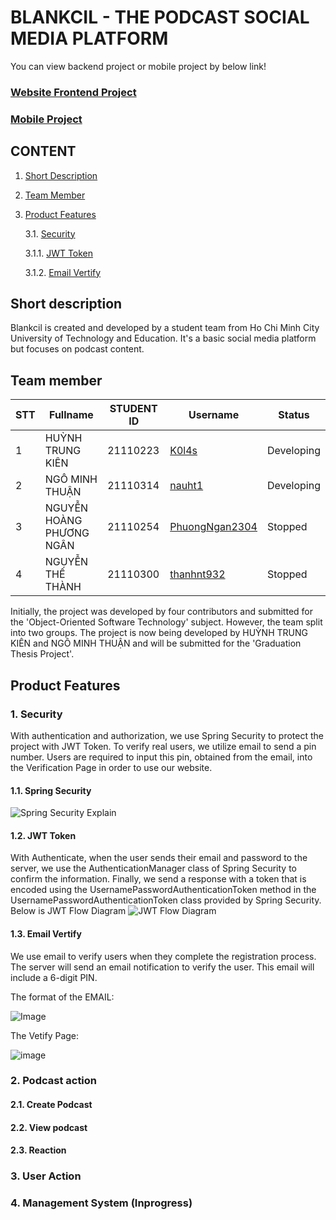 # BLANKCIL - THE PODCAST SOCIAL MEDIA PLATFORM
You can view backend project or mobile project by below link!
### [Website Frontend Project](https://github.com/K0l4s/blankcilUI)
### [Mobile Project](https://github.com/K0l4s/blankcil_android)

## CONTENT
1. [Short Description](#description)
2. [Team Member](#teammember)
3. [Product Features](#productfeatures)

   3.1. [Security](#springsecu)
   
     3.1.1. [JWT Token](#jwt)
   
     3.1.2. [Email Vertify](#emailauth)
   
   
## Short description <a name="description"></a>
Blankcil is created and developed by a student team from Ho Chi Minh City University of Technology and Education. It's a basic social media platform but focuses on podcast content.
## Team member <a name="teammember"></a>
| STT | Fullname                | STUDENT ID | Username        | Status   |
|-----|--------------------------|-----------------|-----------------|--------------|
| 1   | HUỲNH TRUNG KIÊN         | 21110223        | [K0l4s](https://github.com/K0l4s)          | Developing   |
| 2   | NGÔ MINH THUẬN           | 21110314        | [nauht1](https://github.com/nauht1)          | Developing   |
| 3   | NGUYỄN HOÀNG PHƯƠNG NGÂN | 21110254        | [PhuongNgan2304](https://github.com/nauht1)  | Stopped      |
| 4   | NGUYỄN THẾ THÀNH         | 21110300        | [thanhnt932](https://github.com/thanhnt932)      | Stopped      |

Initially, the project was developed by four contributors and submitted for the 'Object-Oriented Software Technology' subject. However, the team split into two groups. The project is now being developed by HUỲNH TRUNG KIÊN and NGÔ MINH THUẬN and will be submitted for the 'Graduation Thesis Project'.
## Product Features <a name="productfeatures"></a>
### 1. Security <a name="authen"></a>
With authentication and authorization, we use Spring Security to protect the project with JWT Token. To verify real users, we utilize email to send a pin number. Users are required to input this pin, obtained from the email, into the Verification Page in order to use our website.
#### 1.1. Spring Security <a name="springsecu"></a>
![Spring Security Explain](https://i0.wp.com/s3.ap-southeast-1.amazonaws.com/techover.storage/wp-content/uploads/2023/01/02215334/Bie%CC%82%CC%89u-do%CC%82%CC%80-kho%CC%82ng-co%CC%81-tie%CC%82u-de%CC%82%CC%80.drawio-4.png?resize=764%2C358&ssl=1)
#### 1.2. JWT Token <a name="jwt"></a>
With Authenticate, when the user sends their email and password to the server, we use the AuthenticationManager class of Spring Security to confirm the information. Finally, we send a response with a token that is encoded using the UsernamePasswordAuthenticationToken method in the UsernamePasswordAuthenticationToken class provided by Spring Security.
Below is JWT Flow Diagram
![JWT Flow Diagram](https://github.com/K0l4s/blankcilapi/assets/87256083/a4ff5309-d512-49ca-b9ef-864a73ae327d)

#### 1.3. Email Vertify <a name="emailauth"></a>
We use email to verify users when they complete the registration process. The server will send an email notification to verify the user. This email will include a 6-digit PIN.

The format of the EMAIL:

![Image](https://github.com/K0l4s/blankcilUI/assets/87256083/e60b70f1-d418-48d5-b7ca-05fbb80f5324)

The Vetify Page:

![image](https://github.com/K0l4s/blankcilUI/assets/87256083/df94dbc2-6146-4494-9079-8d444e2d2b5e)

### 2. Podcast action <a name="podcastact"></a>

#### 2.1. Create Podcast <a name="createpod"></a>

#### 2.2. View podcast <a name="viewpod"></a>

#### 2.3. Reaction <a name="react"></a>

### 3. User Action <a name="uacti"></a>

### 4. Management System (Inprogress) <a name="management"></a>
